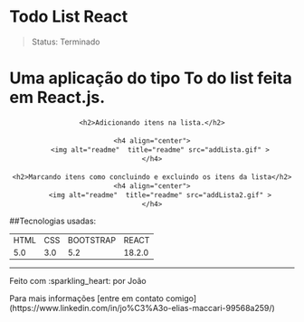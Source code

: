 
# Todo List React

> Status: Terminado
 
<h1>Uma aplicação do tipo To do list feita em React.js.</h1>


<div align="center">

    <h2>Adicionando itens na lista.</h2>

    <h4 align="center">
        <img alt="readme"  title="readme" src="addLista.gif" >
    </h4>

    <h2>Marcando itens como concluindo e excluindo os itens da lista</h2>
    <h4 align="center">
        <img alt="readme"  title="readme" src="addLista2.gif" >
    </h4>

</div>

 
##Tecnologias usadas:

<table>
 <tr>
  <td>HTML</td>
  <td>CSS</td>
  <td>BOOTSTRAP</td>
  <td>REACT</td>
  
 <tr>
  
 <tr>
  <td>5.0</td>
  <td>3.0</td>
  <td>5.2</td>
  <td>18.2.0</td>
 <tr>
 
</table>
 
<hr>

<p>Feito com :sparkling_heart: por João</p>

<p>Para mais informações [entre em contato comigo] (https://www.linkedin.com/in/jo%C3%A3o-elias-maccari-99568a259/)</p>

 

